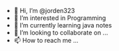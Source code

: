 - 👋 Hi, I’m @jorden323
- 👀 I’m interested in Programming
- 🌱 I’m currently learning java notes
- 💞️ I’m looking to collaborate on ...
- 📫 How to reach me ...

<!---
jorden323/jorden323 is a ✨ special ✨ repository because its `README.md` (this file) appears on your GitHub profile.
You can click the Preview link to take a look at your changes.
--->
